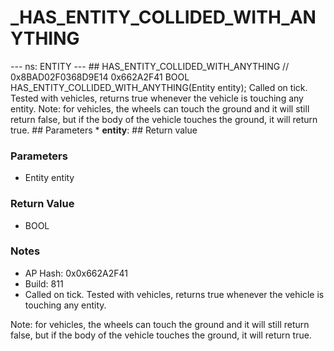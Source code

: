 # _HAS_ENTITY_COLLIDED_WITH_ANYTHING

--- ns: ENTITY --- ## HAS_ENTITY_COLLIDED_WITH_ANYTHING  // 0x8BAD02F0368D9E14 0x662A2F41 BOOL HAS_ENTITY_COLLIDED_WITH_ANYTHING(Entity entity);  Called on tick. Tested with vehicles, returns true whenever the vehicle is touching any entity. Note: for vehicles, the wheels can touch the ground and it will still return false, but if the body of the vehicle touches the ground, it will return true.  ## Parameters * **entity**:  ## Return value

### Parameters
* Entity entity

### Return Value
* BOOL

### Notes
* AP Hash: 0x0x662A2F41
* Build: 811
* Called on tick.
Tested with vehicles, returns true whenever the vehicle is touching any entity.

Note: for vehicles, the wheels can touch the ground and it will still return false, but if the body of the vehicle touches the ground, it will return true.

